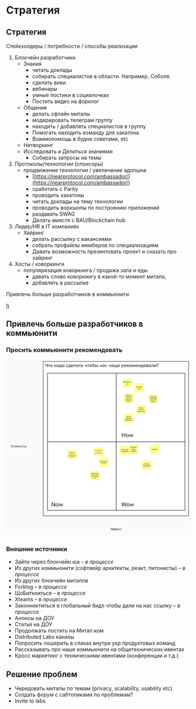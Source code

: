# Стратегия

## Стратегия

Стейкхолдеры / потребности / способы реализации

1. Блокчейн разработчики
   * Знания
     * читать доклады
     * собирать специалистов в области. Например, Соболя.
     * сделать вики
     * вебинары
     * умные постики в социалочках
     * Постить видео на форклог
   * Общение
     * делать офлайн митапы
     * модерировать телеграм группу
     * находить / добавлять специалистов в группу
     * Помогать находить команду для хакатона
     * Взаимопомощь в будни советами, etc
   * Нетворкинг
   * Исследовать и Делиться знаниями
     * Собирать запросы на темы
2. Протоколы/технологии \(спонсоры\)
   * продвижение технологии / увеличение адопшна
     * [https://nearprotocol.com/ambassador/](https://nearprotocol.com/ambassador/)
     * сработать с Parity
     * проводить хакатоны
     * читать доклады на тему технологии
     * проводить воркшопы по построению приложений
     * раздавать SWAG
     * Делать вместе с BAU/Blockchain hub
3. Лидер/HR в IT компаниях
   * Хайринг
     * делать рассылку с вакансиями
     * собрать профайлы мемберов по специализациям
     * Давать возможность презентовать проект и сказать про хайринг
4. Хосты / коворкинги
   * популяризация коворкинга / продажа зала и еды
     * давать слово коворкингу в какой-то момент митапа,
     * добавлять в рассылке

Привлечь больше разработчиков в коммьюнити

[h](https://nearprotocol.com/ambassador/)

## Привлечь больше разработчиков в коммьюнити

### Просить коммьюнити рекомендовать

![](.gitbook/assets/image.png)

### Внешние источники

* Зайти через блокчейн.юа _– в процессе_
* Из других коммьюнити \(софтвейр архитекты, реакт, питонисты\) _– в процессе_
* Из других блокчейн митапов
* Forklog _– в процессе_
* ЩоБиткоиться _– в процессе_
* Xteams _– в процессе_
* Законнектиться в глобальный бидл чтобы дали на нас ссылку  _– в процессе_
* Анонсы на ДОУ
* Статья на ДОУ
* Продолжать постить на Митап.ком
* Distributed Labs каналы
* Попросить пошерить в слаках внутри укр продуктовых команд
* Рассказывать про наше коммьюнити на общетехнических ивентах
* Кросс маркетинг с техническими ивентами \(конференции и т.д.\)

## Решение проблем

* Чередовать митапы по темам \(privacy, scalability, usability etc\)
* Создать форум с сабтопиками по проблемам?
* Invite to labs

